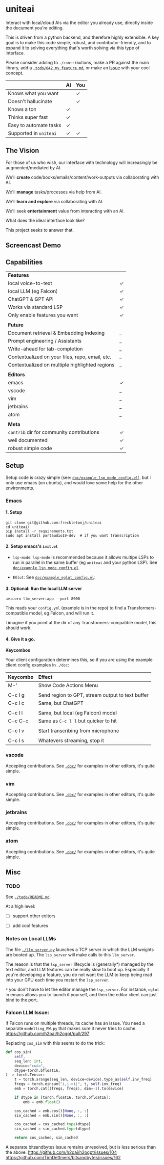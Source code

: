 # uniteai

Interact with local/cloud AIs via the editor you already use, directly inside the document you're editing.

This is driven from a python backend, and therefore highly extensible. A key goal is to make this code simple, robust, and contributor-friendly, and to expand it to solving everything that's worth solving via this type of interface.

Please consider adding to `./contrib`utions, make a PR against the main library, add a [`.todo/042_my_feature.md`](./todo), or make an [Issue](https://github.com/freckletonj/uniteai/issues) with your cool concept.


|                        | **AI** | **You** |
|:-----------------------|--------|---------|
| Knows what you want    |        | ✓       |
| Doesn't hallucinate    |        | ✓       |
| Knows a ton            | ✓      |         |
| Thinks super fast      | ✓      |         |
| Easy to automate tasks | ✓      |         |
| Supported in `uniteai` | ✓      | ✓       |


## The Vision

For those of us who wish, our interface with technology will increasingly be augmented/mediated by AI.

We'll **create** code/books/emails/content/work-outputs via collaborating with AI.

We'll **manage** tasks/processes via help from AI.

We'll **learn and explore** via collaborating with AI.

We'll seek **entertainment** value from interacting with an AI.

What does the ideal interface look like?

This project seeks to answer that.


## Screencast Demo


## Capabilities

|                                                 |   |
|:------------------------------------------------|---|
| **Features**                                    |   |
| local voice-to-text                             | ✓ |
| local LLM (eg Falcon)                           | ✓ |
| ChatGPT & GPT API                               | ✓ |
| Works via standard LSP                          | ✓ |
| Only enable features you want                   | ✓ |
|                                                 |   |
| **Future**                                      |   |
| Document retrieval & Embedding Indexing         | _ |
| Prompt engineering / Assistants                 | _ |
| Write-ahead for tab-completion                  | _ |
| Contextualized on your files, repo, email, etc. | _ |
| Contextualized on multiple highlighted regions  | _ |
|                                                 |   |
| **Editors**                                     |   |
| emacs                                           | ✓ |
| vscode                                          | _ |
| vim                                             | _ |
| jetbrains                                       | _ |
| atom                                            | _ |
|                                                 |   |
| **Meta**                                        |   |
| `contrib` dir for community contributions       | ✓ |
| well documented                                 | ✓ |
| robust simple code                              | ✓ |


## Setup

Setup code is crazy simple (see: [`doc/example_lsp_mode_config.el`](./doc/example_lsp_mode_config.el)), but I only use emacs (on ubuntu), and would love some help for the other environments.


### Emacs

#### 1. Setup

```
git clone git@github.com:freckletonj/uniteai
cd uniteai/
pip install -r requirements.txt
sudo apt install portaudio19-dev  # if you want transcription
```


#### 2. Setup emacs's `init.el`

* `lsp-mode`: `lsp-mode` is recommended because it allows multipe LSPs to run in parallel in the same buffer (eg `uniteai` and your python LSP). See [`doc/example_lsp_mode_config.el`](./doc/example_lsp_mode_config.el).

* `EGlot`: See [`doc/example_eglot_config.el`](./doc/example_eglot_config.el):


#### 3. Optional: Run the local LLM server

```
uvicorn llm_server:app --port 8000
```

This reads your `config.yml` (example is in the repo) to find a Transformers-compatible model, eg Falcon, and will run it.

I imagine if you point at the dir of any Transformers-compatible model, this should work.


#### 4. Give it a go.

**Keycombos**

Your client configuration determines this, so if you are using the example client config examples in `./doc`:

| Keycombo | Effect                                           |
|:---------|:-------------------------------------------------|
| M-'      | Show Code Actions Menu                           |
|          |                                                  |
| C-c l g  | Send region to GPT, stream output to text buffer |
| C-c l c  | Same, but ChatGPT                                |
|          |                                                  |
| C-c l l  | Same, but local (eg Falcon) model                |
| C-c C-c  | Same as `C-c l l` but quicker to hit             |
|          |                                                  |
| C-c l v  | Start transcribing from microphone               |
|          |                                                  |
| C-c l s  | Whatevers streaming, stop it                     |


### vscode

Accepting contributions. See [`.doc/`](./doc) for examples in other editors, it's quite simple.


### vim

Accepting contributions. See [`.doc/`](./doc) for examples in other editors, it's quite simple.


### jetbrains

Accepting contributions. See [`.doc/`](./doc) for examples in other editors, it's quite simple.


### atom

Accepting contributions. See [`.doc/`](./doc) for examples in other editors, it's quite simple.


## Misc

### TODO

See [`./todo/README.md`](./todo/README.md).

At a high level:

- [ ] support other editors
- [ ] add cool features


### Notes on Local LLMs

The file [`./llm_server.py`](./llm_server.py) launches a TCP server in which the LLM weights are booted up. The `lsp_server` will make calls to this `llm_server`.

The reason is that the `lsp_server` lifecycle is (generally*) managed by the text editor, and LLM features can be really slow to boot up. Especially if you're developing a feature, you do not want the LLM to keep being read into your GPU each time you restart the `lsp_server`.

`*` you don't have to let the editor manage the `lsp_server`. For instance, `eglot` in emacs allows you to launch it yourself, and then the editor client can just bind to the port.


### Falcon LLM Issue:

If Falcon runs on multiple threads, its cache has an issue. You need a separate `modelling_RW.py` that makes sure it never tries to cache.
https://github.com/h2oai/h2ogpt/pull/297

Replacing `cos_sim` with this seems to do the trick:

```python
def cos_sin(
    self,
    seq_len: int,
    device="cuda",
    dtype=torch.bfloat16,
) -> torch.Tensor:
    t = torch.arange(seq_len, device=device).type_as(self.inv_freq)
    freqs = torch.einsum("i,j->ij", t, self.inv_freq)
    emb = torch.cat((freqs, freqs), dim=-1).to(device)

    if dtype in [torch.float16, torch.bfloat16]:
        emb = emb.float()

    cos_cached = emb.cos()[None, :, :]
    sin_cached = emb.sin()[None, :, :]

    cos_cached = cos_cached.type(dtype)
    sin_cached = sin_cached.type(dtype)

    return cos_cached, sin_cached
```

A separate bitsandbytes issue remains unresolved, but is less serious than the above.
https://github.com/h2oai/h2ogpt/issues/104
https://github.com/TimDettmers/bitsandbytes/issues/162
